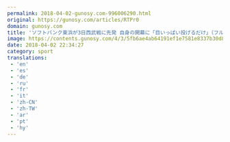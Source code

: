 ```yaml
---
permalink: 2018-04-02-gunosy.com-996006290.html
original: https://gunosy.com/articles/RTPr0
domain: gunosy.com
title: 'ソフトバンク東浜が3日西武戦に先発 自身の開幕に「目いっぱい投げるだけ」（フルカウント） - グノシー'
image: https://contents.gunosy.com/4/3/5fb6ae4ab64191ef1e7581e8337b30d8_content.jpg
date: 2018-04-02 22:34:27
category: sport
translations: 
 - 'en'
 - 'es'
 - 'de'
 - 'ru'
 - 'fr'
 - 'it'
 - 'zh-CN'
 - 'zh-TW'
 - 'ar'
 - 'pt'
 - 'hy'
---
```


